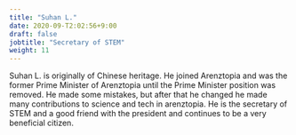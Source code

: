 ```yaml
---
title: "Suhan L."
date: 2020-09-T2:02:56+9:00
draft: false
jobtitle: "Secretary of STEM"
weight: 11
---
```


Suhan L. is originally of Chinese heritage. He joined Arenztopia and was the former Prime Minister of Arenztopia until the Prime Minister position was removed. He made some mistakes, but after that he changed he made many contributions to science and tech in arenztopia. He is the secretary of STEM and a good friend with the president and continues to be a very beneficial citizen.
